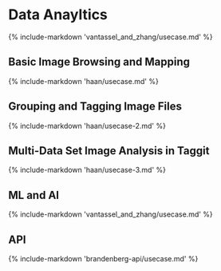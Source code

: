 # Data Anayltics

{% include-markdown 'vantassel_and_zhang/usecase.md' %}

## Basic Image Browsing and Mapping

{% include-markdown 'haan/usecase.md' %}

## Grouping and Tagging Image Files

{% include-markdown 'haan/usecase-2.md' %}

## Multi-Data Set Image Analysis in Taggit

{% include-markdown 'haan/usecase-3.md' %}

## ML and AI

{% include-markdown 'vantassel_and_zhang/usecase.md' %}

## API

{% include-markdown 'brandenberg-api/usecase.md' %}

